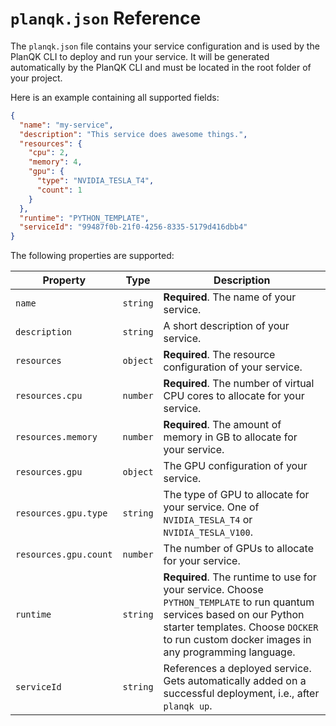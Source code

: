 # `planqk.json` Reference

The `planqk.json` file contains your service configuration and is used by the PlanQK CLI to deploy and run your service.
It will be generated automatically by the PlanQK CLI and must be located in the root folder of your project.

Here is an example containing all supported fields:

``` json
{
  "name": "my-service",
  "description": "This service does awesome things.",
  "resources": {
    "cpu": 2,
    "memory": 4,
    "gpu": {
      "type": "NVIDIA_TESLA_T4",
      "count": 1
    }
  },
  "runtime": "PYTHON_TEMPLATE",
  "serviceId": "99487f0b-21f0-4256-8335-5179d416dbb4"
}
```

The following properties are supported:

| Property              | Type     | Description                                                                                                                                                                                                         |
|-----------------------|----------|---------------------------------------------------------------------------------------------------------------------------------------------------------------------------------------------------------------------|
| `name`                | `string` | **Required**. The name of your service.                                                                                                                                                                             |
| `description`         | `string` | A short description of your service.                                                                                                                                                                                |
| `resources`           | `object` | **Required**. The resource configuration of your service.                                                                                                                                                           |
| `resources.cpu`       | `number` | **Required**. The number of virtual CPU cores to allocate for your service.                                                                                                                                         |
| `resources.memory`    | `number` | **Required**. The amount of memory in GB to allocate for your service.                                                                                                                                              |
| `resources.gpu`       | `object` | The GPU configuration of your service.                                                                                                                                                                              |
| `resources.gpu.type`  | `string` | The type of GPU to allocate for your service. One of `NVIDIA_TESLA_T4` or `NVIDIA_TESLA_V100`.                                                                                                                      |
| `resources.gpu.count` | `number` | The number of GPUs to allocate for your service.                                                                                                                                                                    |
| `runtime`             | `string` | **Required**. The runtime to use for your service. Choose `PYTHON_TEMPLATE` to run quantum services based on our Python starter templates. Choose `DOCKER` to run custom docker images in any programming language. |
| `serviceId`           | `string` | References a deployed service. Gets automatically added on a successful deployment, i.e., after `planqk up`.                                                                                                        |
